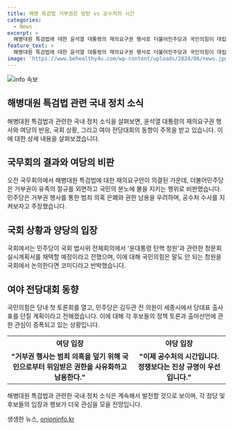 ```yaml
---
title: 해병 특검법 거부권은 방탄 vs 공수처의 시간
categories:
  - News
excerpt: >
  해병대원 특검법에 대한 윤석열 대통령의 재의요구권 행사로 더불어민주당과 국민의힘이 대립하고 있습니다. 민주당은 거부권 행사를 국민 분노를 촉구하는 것으로 비판하며, 공수처 수사를 중요시합니다. 국민의힘은 공수처의 시간을 기다리자는 입장을 표명했고, 여야는 상반된 입장을 보여주고 있습니다. 또한, 국민의힘과 민주당은 전당대회를 준비하면서 각종 논란과 출사표를 내며 정계 물밑에서 격돌하고 있습니다.
feature_text: >
  해병대원 특검법에 대한 윤석열 대통령의 재의요구권 행사로 더불어민주당과 국민의힘이 대립하고 있습니다. 민주당은 거부권 행사를 국민 분노를 촉구하는 것으로 비판하며, 공수처 수사를 중요시합니다. 국민의힘은 공수처의 시간을 기다리자는 입장을 표명했고, 여야는 상반된 입장을 보여주고 있습니다. 또한, 국민의힘과 민주당은 전당대회를 준비하면서 각종 논란과 출사표를 내며 정계 물밑에서 격돌하고 있습니다.
image: 'https://www.behealthy4u.com/wp-content/uploads/2024/06/news.jpg'
---
```


<p><img src="https://www.behealthy4u.com/wp-content/uploads/2024/06/news.jpg" alt="info 속보" /></p>

<h2>해병대원 특검법 관련 국내 정치 소식</h2>

<p data-ke-size="size16">해병대원 특검법과 관련한 국내 정치 소식을 살펴보면, 윤석열 대통령의 재의요구권 행사와 여당의 반응, 국회 상황, 그리고 여야 전당대회의 동향이 주목을 받고 있습니다. 이에 대한 상세 내용을 살펴보겠습니다.</p>

<h2>국무회의 결과와 여당의 비판</h2>

<p>오전 국무회의에서 해병대원 특검법에 대한 재의요구안이 의결된 가운데, 더불어민주당은 거부권이 유족의 절규를 외면하고 국민의 분노에 불을 지키는 행위로 비판했습니다. 민주당은 거부권 행사를 통한 범죄 의혹 은폐와 권한 남용을 우려하며, 공수처 수사를 지켜보자고 주장했습니다.</p>

<h2>국회 상황과 양당의 입장</h2>

<p>국회에서는 민주당이 국회 법사위 전체회의에서 '윤대통령 탄핵 청원'과 관련한 청문회 실시계획서를 채택할 예정이라고 전했으며, 이에 대해 국민의힘은 말도 안 되는 청원을 국회에서 논의한다면 코미디라고 반박했습니다.</p>

<h2>여야 전당대회 동향</h2>

<p>국민의힘은 당내 첫 토론회를 열고, 민주당은 김두관 전 의원이 세종시에서 당대표 출사표를 던질 계획이라고 전해졌습니다. 이에 대해 각 후보들의 정책 토론과 출마선언에 관한 관심이 증폭되고 있는 상황입니다.</p>

<table>
    <tr>
        <th>여당 입장</th>
        <th>야당 입장</th>
    </tr>
    <tr>
        <td style="text-align: center; height: 17px;"><b>"거부권 행사는 범죄 의혹을 덮기 위해 국민으로부터 위임받은 권한을 사유화하고 남용한다."</b></td>
        <td style="text-align: center; height: 17px;"><b>"이제 공수처의 시간입니다. 정쟁보다는 진상 규명이 우선입니다."</b></td>
    </tr>
</table>

<p data-ke-size="size16">해병대원 특검법과 관련한 국내 정치 소식은 계속해서 발전할 것으로 보이며, 각 정당 및 후보들의 입장과 행보가 더욱 관심을 모을 전망입니다.</p>
생생한 뉴스, <a href="https://onioninfo.kr" rel="dofollow">onioninfo.kr</a>


